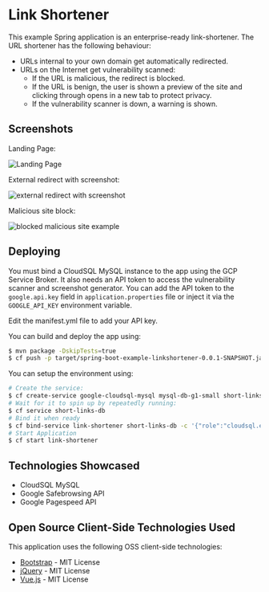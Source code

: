 # Link Shortener

This example Spring application is an enterprise-ready link-shortener.
The URL shortener has the following behaviour:
 
 * URLs internal to your own domain get automatically redirected.
 * URLs on the Internet get vulnerability scanned:
   * If the URL is malicious, the redirect is blocked.
   * If the URL is benign, the user is shown a preview of the site and clicking through opens in a new tab to protect privacy.
   * If the vulnerability scanner is down, a warning is shown.

## Screenshots

Landing Page:

![Landing Page](screenshots/landing.png)

External redirect with screenshot:

![external redirect with screenshot](screenshots/external.png)

Malicious site block:

![blocked malicious site example](screenshots/bad.png)

## Deploying

You must bind a CloudSQL MySQL instance to the app using the GCP Service Broker.
It also needs an API token to access the vulnerability scanner and screenshot generator.
You can add the API token to the `google.api.key` field in `application.properties` file or inject it via the `GOOGLE_API_KEY` environment variable.

Edit the manifest.yml file to add your API key.

You can build and deploy the app using:

```bash
$ mvn package -DskipTests=true
$ cf push -p target/spring-boot-example-linkshortener-0.0.1-SNAPSHOT.jar --no-start
```

You can setup the environment using:

```bash
# Create the service:
$ cf create-service google-cloudsql-mysql mysql-db-g1-small short-links-db
# Wait for it to spin up by repeatedly running:
$ cf service short-links-db
# Bind it when ready
$ cf bind-service link-shortener short-links-db -c '{"role":"cloudsql.editor"}'
# Start Application
$ cf start link-shortener
```

## Technologies Showcased

* CloudSQL MySQL
* Google Safebrowsing API
* Google Pagespeed API

## Open Source Client-Side Technologies Used

This application uses the following OSS client-side technologies:

* [Bootstrap](https://getbootstrap.com/) - MIT License
* [jQuery](https://jquery.com/) - MIT License
* [Vue.js](https://vuejs.org/) - MIT License
